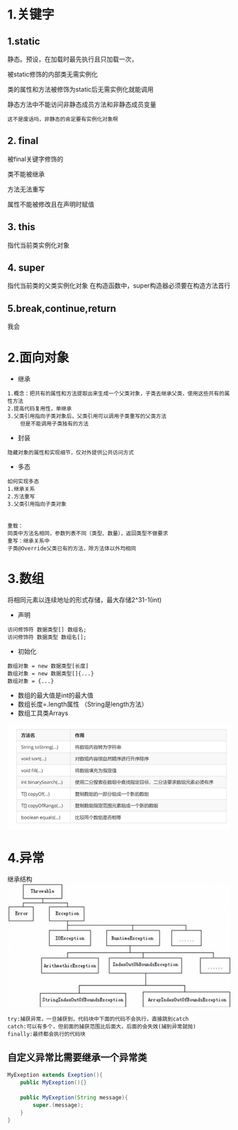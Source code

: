 # 1.关键字

## **1.static**

静态。预设，在加载时最先执行且只加载一次，

被static修饰的内部类无需实例化

类的属性和方法被修饰为static后无需实例化就能调用

静态方法中不能访问非静态成员方法和非静态成员变量

`这不是废话吗，非静态的肯定要有实例化对象啊`

## **2. final**

被final关键字修饰的

类不能被继承

方法无法重写

属性不能被修改且在声明时赋值

## **3. this**

指代当前类实例化对象

## **4. super**

指代当前类的父类实例化对象
在构造函数中，super构造器必须要在构造方法首行

## **5.break,continue,return**

我会

# 2.面向对象

* 继承

~~~
1.概念：把共有的属性和方法提取出来生成一个父类对象，子类去继承父类，使用这些共有的属性方法
2.提高代码复用性，单继承
3.父类引用指向子类对象后，父类引用可以调用子类重写的父类方法
    但是不能调用子类独有的方法
~~~

* 封装

~~~
隐藏对象的属性和实现细节，仅对外提供公共访问方式
~~~

* 多态

~~~
如何实现多态
1.继承关系
2.方法重写
3.父类引用指向子类对象


重载：
同类中方法名相同，参数列表不同（类型、数量），返回类型不做要求
重写：继承关系中
子类@Override父类已有的方法，除方法体以外均相同
~~~

# 3.数组

将相同元素以连续地址的形式存储，最大存储2^31-1(int)

* 声明

~~~
访问修饰符 数据类型[] 数组名;
访问修饰符 数据类型 数组名[];
~~~

* 初始化

~~~
数组对象 = new 数据类型[长度]
数组对象 = new 数据类型[]{...}
数组对象 = {...}
~~~

* 数组的最大值是int的最大值
* 数组长度=.length属性 （String是length方法）
* 数组工具类Arrays

![数组工具类.png](../../../../res/img/数组工具类.png)

# 4.异常

继承结构
![img.png](../../../../res/img/Throwable.png)

~~~
try:捕获异常，一旦捕获到，代码块中下面的代码不会执行，直接跳到catch
catch:可以有多个，但前面的捕获范围比后面大，后面的会失效(捕到异常就抛)
finally:最终都会执行的代码块
~~~

## 自定义异常比需要继承一个异常类

``` java
MyExeption extends Exeption(){
    public MyExeption(){}
    
    public MyExeption(String message){
        super.(message);
    }
}
```